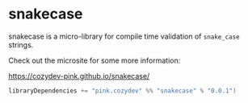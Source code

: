 # snakecase

snakecase is a micro-library for compile time validation of `snake_case` strings.

Check out the microsite for some more information:

https://cozydev-pink.github.io/snakecase/


```scala
libraryDependencies += "pink.cozydev" %% "snakecase" % "0.0.1")
```
